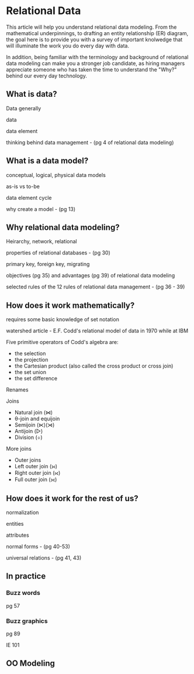 # Relational Data

This article will help you understand relational data modeling. From the mathematical underpinnings, to drafting an entity relationship (ER) diagram, the goal here is to provide you with a survey of important knolwedge that will illuminate the work you do every day with data.

In addition, being familiar with the terminology and background of relational data modeling can make you a stronger job candidate, as hiring managers appreciate someone who has taken the time to understand the "Why?" behind our every day technology.

## What is data?

Data generally

data

data element

thinking behind data management - (pg 4 of relational data modeling)

## What is a data model?

conceptual, logical, physical data models

as-is vs to-be

data element cycle

why create a model - (pg 13)

## Why relational data modeling?

Heirarchy, network, relational

properties of relational databases - (pg 30)

primary key, foreign key, migrating

objectives (pg 35) and advantages (pg 39) of relational data modeling

selected rules of the 12 rules of relational data management - (pg 36 - 39)

## How does it work mathematically?

requires some basic knowledge of set notation

watershed article - E.F. Codd's relational model of data in 1970 while at IBM

Five primitive operators of Codd's algebra are:
+ the selection
+ the projection
+ the Cartesian product (also called the cross product or cross join)
+ the set union
+ the set difference

Renames

Joins
+ Natural join (⋈)
+ θ-join and equijoin
+ Semijoin (⋉)(⋊)
+ Antijoin (▷)
+ Division (÷)

More joins
+ Outer joins
+ Left outer join (⟕)
+ Right outer join (⟖)
+ Full outer join (⟗)

## How does it work for the rest of us?

normalization

entities

attributes

normal forms - (pg 40-53)

universal relations - (pg 41, 43)

## In practice

### Buzz words

pg 57

### Buzz graphics

pg 89

IE 101

## OO Modeling
